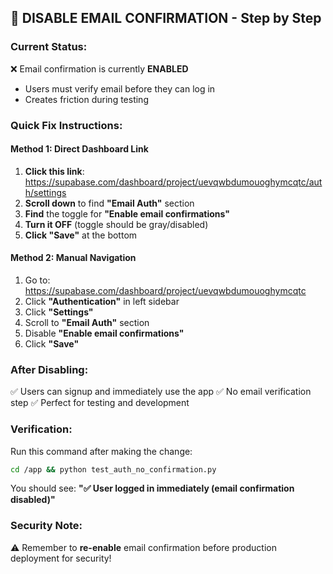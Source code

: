 ## 🚀 DISABLE EMAIL CONFIRMATION - Step by Step

### **Current Status:** 
❌ Email confirmation is currently **ENABLED** 
- Users must verify email before they can log in
- Creates friction during testing

### **Quick Fix Instructions:**

#### **Method 1: Direct Dashboard Link**
1. **Click this link**: https://supabase.com/dashboard/project/uevqwbdumouoghymcqtc/auth/settings
2. **Scroll down** to find **"Email Auth"** section
3. **Find** the toggle for **"Enable email confirmations"**
4. **Turn it OFF** (toggle should be gray/disabled)
5. **Click "Save"** at the bottom

#### **Method 2: Manual Navigation**
1. Go to: https://supabase.com/dashboard/project/uevqwbdumouoghymcqtc
2. Click **"Authentication"** in left sidebar
3. Click **"Settings"** 
4. Scroll to **"Email Auth"** section
5. Disable **"Enable email confirmations"**
6. Click **"Save"**

### **After Disabling:**
✅ Users can signup and immediately use the app
✅ No email verification step
✅ Perfect for testing and development

### **Verification:**
Run this command after making the change:
```bash
cd /app && python test_auth_no_confirmation.py
```

You should see: **"✅ User logged in immediately (email confirmation disabled)"**

### **Security Note:**
⚠️ Remember to **re-enable** email confirmation before production deployment for security!